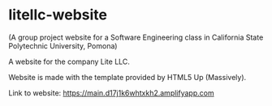 # litellc-website

(A group project website for a Software Engineering class in California State Polytechnic University, Pomona)

A website for the company Lite LLC.

Website is made with the template provided by HTML5 Up (Massively).

Link to website:
https://main.d17j1k6whtxkh2.amplifyapp.com
